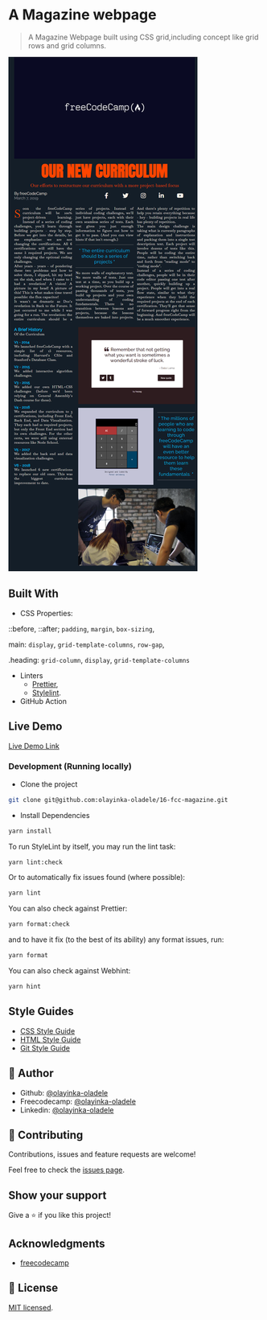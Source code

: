 # A Magazine webpage

> A Magazine Webpage built using CSS grid,including concept like grid rows and grid columns.

![screenshot](./app_screenshot.png)

## Built With

- CSS Properties:

::before,
::after; `padding`, `margin`, `box-sizing`,

main: `display`, `grid-template-columns`, `row-gap`,

.heading: `grid-column`, `display`, `grid-template-columns`

- Linters
  - [Prettier](https://prettier.io/),
  - [Stylelint](https://stylelint.io/).
- GitHub Action

## Live Demo

[Live Demo Link](https://oladele-15-fcc-city-skyline.netlify.app/)

### Development (Running locally)

- Clone the project

```bash
git clone git@github.com:olayinka-oladele/16-fcc-magazine.git

```

- Install Dependencies

```bash
yarn install
```

To run StyleLint by itself, you may run the lint task:

```bash
yarn lint:check
```

Or to automatically fix issues found (where possible):

```bash
yarn lint
```

You can also check against Prettier:

```bash
yarn format:check
```

and to have it fix (to the best of its ability) any format issues, run:

```bash
yarn format
```

You can also check against Webhint:

```bash
yarn hint
```

## Style Guides

- [CSS Style Guide](http://udacity.github.io/frontend-nanodegree-styleguide/css.html)
- [HTML Style Guide](http://udacity.github.io/frontend-nanodegree-styleguide/index.html)
- [Git Style Guide](https://udacity.github.io/git-styleguide/)

## 👤 Author

- Github: [@olayinka-oladele](https://github.com/olayinka-oladele)
- Freecodecamp: [@olayinka-oladele](https://freecodecamp.com/author)
- Linkedin: [@olayinka-oladele](https://www.linkedin.com/in/author/)

## 🤝 Contributing

Contributions, issues and feature requests are welcome!

Feel free to check the [issues page](../../issues).

## Show your support

Give a ⭐️ if you like this project!

## Acknowledgments

- [freecodecamp](https://www.freecodecamp.org/learn/2022/responsive-web-design/learn-css-grid-by-building-a-magazine/step-80)

## 📝 License

[MIT licensed](./LICENSE).

